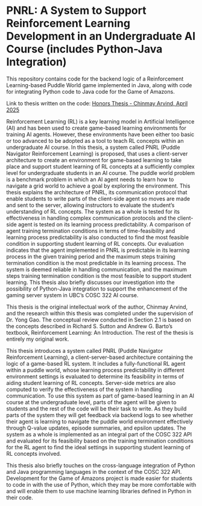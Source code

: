 # PNRL: A System to Support Reinforcement Learning Development in an Undergraduate AI Course (includes Python-Java Integration)

This repository contains code for the backend logic of a Reinforcement Learning-based Puddle World game implemented in Java, along with code for integrating Python code to Java code for the Game of Amazons. 

Link to thesis written on the code: [Honors Thesis - Chinmay Arvind, April 2025](https://www.overleaf.com/read/zkfdmfqqptjq#5654b2)

Reinforcement Learning (RL) is a key learning model in Artificial Intelligence (AI) and has been used to create game-based learning environments for training AI agents. However, these environments have been either too basic or too advanced to be adopted as a tool to teach RL concepts within an undergraduate AI course. In this thesis, a system called PNRL (Puddle Navigator Reinforcement Learning) is proposed, that uses a client-server architecture to create an environment for game-based learning to take place and support student learning of RL concepts at a sufficiently complex level for undergraduate students in an AI course. The puddle world problem is a benchmark problem in which an AI agent needs to learn how to navigate a grid world to achieve a goal by exploring the environment. This thesis explains the architecture of PNRL, its communication protocol that enable students to write parts of the client-side agent so moves are made and sent to the server, allowing instructors to evaluate the student’s understanding of RL concepts. The system as a whole is tested for its effectiveness in handling complex communication protocols and the client-side agent is tested on its learning process predictability. A comparison of agent training termination conditions in terms of time-feasibility and learning process predictability is also conducted to find the most feasible condition in supporting student learning of RL concepts. Our evaluation indicates that the agent implemented in PNRL is predictable in its learning process in the given training period and the maximum steps training termination condition is the most predictable in its learning process. The system is deemed reliable in handling communication, and the maximum steps training termination condition is the most feasible to support student learning. This thesis also briefly discusses our investigation into the possibility of Python-Java integration to support the enhancement of the gaming server system in UBC’s COSC 322 AI course.

This thesis is the original intellectual work of the author, Chinmay Arvind, and the research within this thesis was completed under the supervision of Dr. Yong Gao. The conceptual review conducted in Section 2.1 is based on the concepts described in Richard S. Sutton and Andrew G. Barto’s textbook, Reinforcement Learning: An Introduction. The rest of the thesis is entirely my original work.

This thesis introduces a system called PNRL (Puddle Navigator Reinforcement Learning), a client-server-based architecture containing the logic of a game-based RL system. It includes a fully-functional RL agent within a puddle world, whose learning process predictability in different environment settings is evaluated to determine its feasibility in terms of aiding student learning of RL concepts. Server-side metrics are also computed to verify the effectiveness of the system in handling communication. To use this system as part of game-based learning in an AI course at the undergraduate level, parts of the agent will be given to students and the rest of the code will be their task to write. As they build parts of the system they will get feedback via backend logs to see whether their agent is learning to navigate the puddle world environment effectively through Q-value updates, episode summaries, and epsilon updates. The system as a whole is implemented as an integral part of the COSC 322 API and evaluated for its feasibility based on the training termination conditions for the RL agent to find the ideal settings in supporting student learning of RL concepts involved.

This thesis also briefly touches on the cross-language integration of Python and Java programming languages in the context of the COSC 322 API. Development for the Game of Amazons project is made easier for students to code in with the use of Python, which they may be more comfortable with and will enable them to use machine learning libraries defined in Python in their code.
